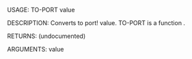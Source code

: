 USAGE:
     TO-PORT value 

DESCRIPTION:
     Converts to port! value.
     TO-PORT is a function .

RETURNS:
    (undocumented)

ARGUMENTS:
    value
